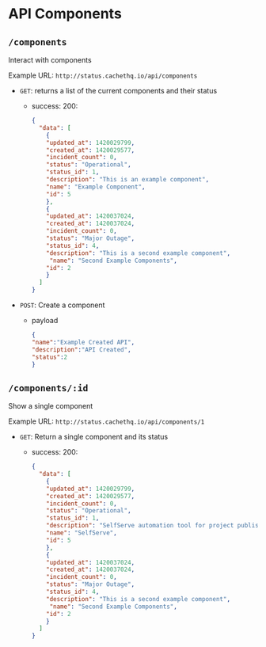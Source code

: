 # API Components

## `/components`

Interact with components

Example URL: `http://status.cachethq.io/api/components`

* `GET`: returns a list of the current components and their status
  - success: 200:
  
    ~~~json
    {
      "data": [
        {
        "updated_at": 1420029799,
        "created_at": 1420029577,
        "incident_count": 0,
        "status": "Operational",
        "status_id": 1,
        "description": "This is an example component",
        "name": "Example Component",
        "id": 5
        },
        {
        "updated_at": 1420037024,
        "created_at": 1420037024,
        "incident_count": 0,
        "status": "Major Outage",
        "status_id": 4,
        "description": "This is a second example component",
         "name": "Second Example Components",
        "id": 2
        }
      ]
    }
    ~~~

* `POST`: Create a component
  - payload

    ~~~json
    {
    "name":"Example Created API",
    "description":"API Created",
    "status":2
    }
    ~~~



## `/components/:id`

Show a single component

Example URL: `http://status.cachethq.io/api/components/1`

* `GET`: Return a single component and its status
  - success: 200:

    ~~~json
    {
      "data": [
        {
        "updated_at": 1420029799,
        "created_at": 1420029577,
        "incident_count": 0,
        "status": "Operational",
        "status_id": 1,
        "description": "SelfServe automation tool for project publishes, resets and Operations tasks",
        "name": "SelfServe",
        "id": 5
        },
        {
        "updated_at": 1420037024,
        "created_at": 1420037024,
        "incident_count": 0,
        "status": "Major Outage",
        "status_id": 4,
        "description": "This is a second example component",
         "name": "Second Example Components",
        "id": 2
        }
      ]
    }
    ~~~


